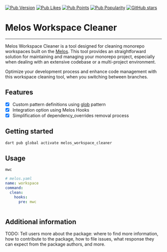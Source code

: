 [![Pub Version](https://img.shields.io/pub/v/melos_workspace_cleaner)](https://pub.dev/packages/melos_workspace_cleaner)
[![Pub Likes](https://badgen.net/pub/likes/melos_workspace_cleaner)](https://pub.dev/packages/melos_workspace_cleaner)
[![Pub Points](https://badgen.net/pub/points/melos_workspace_cleaner)](https://pub.dev/packages/melos_workspace_cleaner)
[![Pub Popularity](https://badgen.net/pub/popularity/melos_workspace_cleaner)](https://pub.dev/packages/melos_workspace_cleaner/score)
[![GitHub stars](https://badgen.net/github/stars/Workiva/melos_workspace_cleaner)](https://pub.dev/packages/melos_workspace_cleaner/)

# Melos Workspace Cleaner

---

Melos Workspace Cleaner is a tool designed for cleaning monorepo workspaces built on the [Melos](https://melos.invertase.dev/~melos-latest). 
This tool provides an straightforward solution for maintaining and managing your monorepo project, 
especially when dealing with an extensive codebase or a multi-project environment.

Optimize your development process and enhance code management with 
this workspace cleaning tool, when you switching between branches.

## Features

- [X] Custom pattern definitions using [glob](https://pub.dev/packages/glob) pattern
- [X] Integration option using Melos Hooks
- [X] Simplification of dependency_overrides removal process

## Getting started

```bash
dart pub global activate melos_workspace_cleaner
```

## Usage

```bash
mwc
```

```yaml
# melos.yaml
name: workspace
command:
  clean:
    hooks:
      pre: mwc
  
```

## Additional information

TODO: Tell users more about the package: where to find more information, how to
contribute to the package, how to file issues, what response they can expect
from the package authors, and more.
